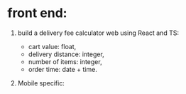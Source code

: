 # front end:
1. build a delivery fee calculator web using React and TS: 

    * cart value: float, 
    * delivery distance: integer,
    * number of items: integer,
    * order time: date + time.
2. Mobile specific: 
